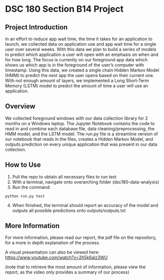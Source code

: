 # DSC 180 Section B14 Project

## Project Introduction
In an effort to reduce app wait time, the time it takes for an application to launch, we collected data on application use and app wait time for a single user over several weeks. With this data we plan to build a series of models to predict which application a user will open with an emphasis on when and for how long. The focus is currently on our foreground app data which shows us which app is in the foreground of the user’s computer with timestamp. Using this data, we created a single chain Hidden Markov Model (HMM) to predict the next app the user opens based on their current one. With not enough amount of layers, we implemented a Long Short-Term Memory (LSTM) model to predict the amount of time a user will use an application.

## Overview
We collected foreground windows with our data collection library for 2 months on a Windows laptop. The Jupyter Notebook contains the code to read in and combine each database file, data cleaning/preprocessing, the HMM model, and the LSTM model. The run.py file is a streamline version of our notebook that reads in the files, creates a Hidden Markov Model, and outputs prediction on every unique application that was present in our data collection.

## How to Use
1. Pull the repo to obtain all necessary files to run test
2. With a terminal, navigate onto overarching folder (dsc180-data-analysis)
3. Run the command: 
```
python run.py test
```
4. When finished, the terminal should report an accuracy of the model and outputs all possible predictions onto outputs/outputs.txt

## More Information
For more information, please read our report, the pdf file on the repository, for a more in depth explanation of the process.

A visual presentation can also be viewed here: https://www.youtube.com/watch?v=2h5k6alz3WU

(note that to retrieve the most amount of information, please view the report, as the video only provides a summary of our process)
